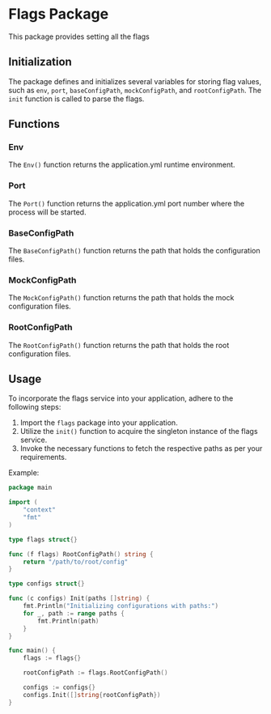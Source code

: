 # Flags Package

This package provides setting all the flags

## Initialization

The package defines and initializes several variables for storing flag values, such as `env`, `port`, `baseConfigPath`, `mockConfigPath`, and `rootConfigPath`. The `init` function is called to parse the flags.

## Functions

### Env

The `Env()` function returns the application.yml runtime environment.

### Port

The `Port()` function returns the application.yml port number where the process will be started.

### BaseConfigPath

The `BaseConfigPath()` function returns the path that holds the configuration files.

### MockConfigPath

The `MockConfigPath()` function returns the path that holds the mock configuration files.

### RootConfigPath

The `RootConfigPath()` function returns the path that holds the root configuration files.

## Usage

To incorporate the flags service into your application, adhere to the following steps:

1. Import the `flags` package into your application.
2. Utilize the `init()` function to acquire the singleton instance of the flags service.
3. Invoke the necessary functions to fetch the respective paths as per your requirements.

Example:

```go
package main

import (
	"context"
	"fmt"
)

type flags struct{}

func (f flags) RootConfigPath() string {
	return "/path/to/root/config"
}

type configs struct{}

func (c configs) Init(paths []string) {
	fmt.Println("Initializing configurations with paths:")
	for _, path := range paths {
		fmt.Println(path)
	}
}

func main() {
	flags := flags{}

	rootConfigPath := flags.RootConfigPath()

	configs := configs{}
	configs.Init([]string{rootConfigPath})
}
```